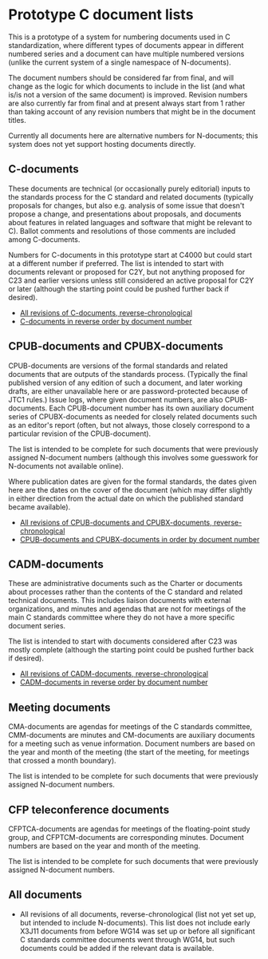 # Prototype C document lists

This is a prototype of a system for numbering documents used in C
standardization, where different types of documents appear in
different numbered series and a document can have multiple numbered
versions (unlike the current system of a single namespace of
N-documents).

The document numbers should be considered far from final, and will
change as the logic for which documents to include in the list (and
what is/is not a version of the same document) is improved.  Revision
numbers are also currently far from final and at present always start
from 1 rather than taking account of any revision numbers that might
be in the document titles.

Currently all documents here are alternative numbers for N-documents;
this system does not yet support hosting documents directly.

## C-documents

These documents are technical (or occasionally purely editorial)
inputs to the standards process for the C standard and related
documents (typically proposals for changes, but also e.g. analysis of
some issue that doesn't propose a change, and presentations about
proposals, and documents about features in related languages and
software that might be relevant to C).  Ballot comments and
resolutions of those comments are included among C-documents.

Numbers for C-documents in this prototype start at C4000 but could
start at a different number if preferred.  The list is intended to
start with documents relevant or proposed for C2Y, but not anything
proposed for C23 and earlier versions unless still considered an
active proposal for C2Y or later (although the starting point could be
pushed further back if desired).

* [All revisions of C-documents, reverse-chronological](c-all.html)
* [C-documents in reverse order by document number](c-num.html)

## CPUB-documents and CPUBX-documents

CPUB-documents are versions of the formal standards and related
documents that are outputs of the standards process.  (Typically the
final published version of any edition of such a document, and later
working drafts, are either unavailable here or are password-protected
because of JTC1 rules.)  Issue logs, where given document numbers, are
also CPUB-documents.  Each CPUB-document number has its own auxiliary
document series of CPUBX-documents as needed for closely related
documents such as an editor's report (often, but not always, those
closely correspond to a particular revision of the CPUB-document).

The list is intended to be complete for such documents that were
previously assigned N-document numbers (although this involves some
guesswork for N-documents not available online).

Where publication dates are given for the formal standards, the dates
given here are the dates on the cover of the document (which may
differ slightly in either direction from the actual date on which the
published standard became available).

* [All revisions of CPUB-documents and CPUBX-documents,
  reverse-chronological](cpub-all.html)
* [CPUB-documents and CPUBX-documents in order by document
  number](cpub-num.html)

## CADM-documents

These are administrative documents such as the Charter or documents
about processes rather than the contents of the C standard and related
technical documents.  This includes liaison documents with external
organizations, and minutes and agendas that are not for meetings of
the main C standards committee where they do not have a more specific
document series.

The list is intended to start with documents considered after C23 was
mostly complete (although the starting point could be pushed further
back if desired).

* [All revisions of CADM-documents, reverse-chronological](cadm-all.html)
* [CADM-documents in reverse order by document number](cadm-num.html)

## Meeting documents

CMA-documents are agendas for meetings of the C standards committee,
CMM-documents are minutes and CM-documents are auxiliary documents for
a meeting such as venue information.  Document numbers are based on
the year and month of the meeting (the start of the meeting, for
meetings that crossed a month boundary).

The list is intended to be complete for such documents that were
previously assigned N-document numbers.

## CFP teleconference documents

CFPTCA-documents are agendas for meetings of the floating-point study
group, and CFPTCM-documents are corresponding minutes.  Document
numbers are based on the year and month of the meeting.

The list is intended to be complete for such documents that were
previously assigned N-document numbers.

## All documents

* All revisions of all documents, reverse-chronological (list not yet
  set up, but intended to include N-documents).  This list does not
  include early X3J11 documents from before WG14 was set up or before
  all significant C standards committee documents went through WG14,
  but such documents could be added if the relevant data is available.

